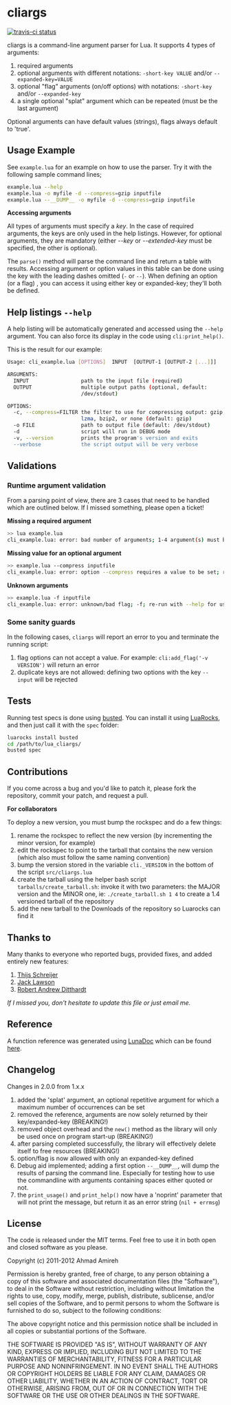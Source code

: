 # cliargs

[![travis-ci status](https://secure.travis-ci.org/amireh/lua_cliargs.png)](http://travis-ci.org/#!/amireh/lua_cliargs/builds)

cliargs is a command-line argument parser for Lua. It supports 4 types of arguments:

1. required arguments
1. optional arguments with different notations: `-short-key VALUE` and/or `--expanded-key=VALUE`
1. optional "flag" arguments (on/off options) with notations: `-short-key` and/or `--expanded-key`
1. a single optional "splat" argument which can be repeated (must be the last argument)

Optional arguments can have default values (strings), flags always default to 'true'.

## Usage Example
See `example.lua` for an example on how to use the parser.
Try it with the following sample command lines;

```bash
example.lua --help
example.lua -o myfile -d --compress=gzip inputfile
example.lua --__DUMP__ -o myfile -d --compress=gzip inputfile
```

**Accessing arguments**

All types of arguments must specify a *key*. In the case of required arguments, the keys are only used in the help listings. However, for optional arguments, they are mandatory (either *--key* or *--extended-key* must be specified, the other is optional).

The `parse()`  method will parse the command line and return a table with results. Accessing argument or option values in this table can be done using the key with the leading dashes omitted (`-` or `--`). When defining an option (or a flag) , you can access it using either key or expanded-key; they'll both be defined.

## Help listings `--help`

A help listing will be automatically generated and accessed using the `--help` argument. You can also force its display in the code using `cli:print_help()`.

This is the result for our example:

```bash
Usage: cli_example.lua [OPTIONS]  INPUT  [OUTPUT-1 [OUTPUT-2 [...]]]

ARGUMENTS:
  INPUT                 path to the input file (required)
  OUTPUT                multiple output paths (optional, default:
                        /dev/stdout)

OPTIONS:
  -c, --compress=FILTER the filter to use for compressing output: gzip,
                        lzma, bzip2, or none (default: gzip)
  -o FILE               path to output file (default: /dev/stdout)
  -d                    script will run in DEBUG mode
  -v, --version         prints the program's version and exits
  --verbose             the script output will be very verbose
```

## Validations

### Runtime argument validation

From a parsing point of view, there are 3 cases that need to be handled which are outlined below. If I missed something, please open a ticket!

**Missing a required argument**

```bash
>> lua example.lua
cli_example.lua: error: bad number of arguments; 1-4 argument(s) must be specified, not 0; re-run with --help for usage.
```

**Missing value for an optional argument**

```bash
>> example.lua --compress inputfile
cli_example.lua: error: option --compress requires a value to be set; re-run with --help for usage.
```

**Unknown arguments**

```bash
>> example.lua -f inputfile
cli_example.lua: error: unknown/bad flag; -f; re-run with --help for usage.
```

### Some sanity guards

In the following cases, `cliargs` will report an error to you and terminate the running script:

1. flag options can not accept a value. For example: `cli:add_flag('-v VERSION')` will return an error
2. duplicate keys are not allowed: defining two options with the key `--input` will be rejected

## Tests

Running test specs is done using [busted](http://olivinelabs.com/busted/). You can install it using [LuaRocks](http://www.luarocks.org/), and then just call it with the `spec` folder:

```bash
luarocks install busted
cd /path/to/lua_cliargs/
busted spec
```

## Contributions

If you come across a bug and you'd like to patch it, please fork the repository, commit your patch, and request a pull.

**For collaborators**

To deploy a new version, you must bump the rockspec and do a few things:

1. rename the rockspec to reflect the new version (by incrementing the minor version, for example)
1. edit the rockspec to point to the tarball that contains the new version (which also must follow the same naming convention)
1. bump the version stored in the variable `cli._VERSION` in the bottom of the script `src/cliargs.lua`
1. create the tarball using the helper bash script `tarballs/create_tarball.sh`: invoke it with two parameters: the MAJOR version and the MINOR one, ie: `./create_tarball.sh 1 4` to create a 1.4 versioned tarball of the repository
1. add the new tarball to the Downloads of the repository so Luarocks can find it

## Thanks to

Many thanks to everyone who reported bugs, provided fixes, and added entirely new features:

1. [Thijs Schreijer](https://github.com/Tieske)
1. [Jack Lawson](https://github.com/ajacksified)
1. [Robert Andrew Ditthardt](https://github.com/DorianGray)

*If I missed you, don't hesitate to update this file or just email me.*

## Reference

A function reference was generated using [LunaDoc](http://jgm.github.com/lunamark/lunadoc.1.html) which can be found [here](http://lua-cliargs.docs.mxvt.net).

## Changelog
Changes in 2.0.0 from 1.x.x

1. added the 'splat' argument, an optional repetitive argument for which a maximum number of occurrences can be set
1. removed the reference, arguments are now solely returned by their key/expanded-key (BREAKING!)
1. removed object overhead and the `new()` method as the library will only be used once on program start-up (BREAKING!)
1. after parsing completed successfully, the library will effectively delete itself to free resources (BREAKING!)
1. option/flag is now allowed with only an expanded-key defined
1. Debug aid implemented; adding a first option `--__DUMP__`, will dump the results of parsing the command line. Especially for testing how to use the commandline with arguments containing spaces either quoted or not.
1. the `print_usage()` and `print_help()` now have a 'noprint' parameter that will not print the message, but return it as an error string (`nil + errmsg`)

## License

The code is released under the MIT terms. Feel free to use it in both open and closed software as you please.

Copyright (c) 2011-2012 Ahmad Amireh

Permission is hereby granted, free of charge, to any person obtaining a copy of this software and associated documentation files (the "Software"), to deal in the Software without restriction, including without limitation the rights to use, copy, modify, merge, publish, distribute, sublicense, and/or sell copies of the Software, and to permit persons to whom the Software is furnished to do so, subject to the following conditions:

The above copyright notice and this permission notice shall be included in all copies or substantial portions of the Software.

THE SOFTWARE IS PROVIDED "AS IS", WITHOUT WARRANTY OF ANY KIND, EXPRESS OR IMPLIED, INCLUDING BUT NOT LIMITED TO THE WARRANTIES OF MERCHANTABILITY, FITNESS FOR A PARTICULAR PURPOSE AND NONINFRINGEMENT. IN NO EVENT SHALL THE AUTHORS OR COPYRIGHT HOLDERS BE LIABLE FOR ANY CLAIM, DAMAGES OR OTHER LIABILITY, WHETHER IN AN ACTION OF CONTRACT, TORT OR OTHERWISE, ARISING FROM, OUT OF OR IN CONNECTION WITH THE SOFTWARE OR THE USE OR OTHER DEALINGS IN THE SOFTWARE.
